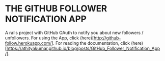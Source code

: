 # THE GITHUB FOLLOWER NOTIFICATION APP
A rails project with GitHub OAuth to notify you about new followers / unfollowers. For using the App, click (here)[http://github-follow.herokuapp.com/]. For reading the documentation, click (here)[https://athityakumar.github.io/blog/posts/GitHub_Follower_Notification_App/].
